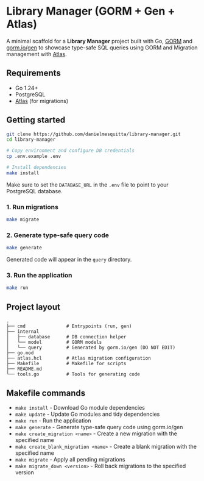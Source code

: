 # Library Manager (GORM + Gen + Atlas)

A minimal scaffold for a **Library Manager** project built with Go, [GORM](https://gorm.io) and [gorm.io/gen](https://gorm.io/gen) to showcase type-safe SQL queries using GORM and Migration management with [Atlas](https://atlasgo.dev/).

## Requirements

- Go 1.24+
- PostgreSQL
- [Atlas](https://atlasgo.dev/) (for migrations)

## Getting started

```bash
git clone https://github.com/danielmesquitta/library-manager.git
cd library-manager

# Copy environment and configure DB credentials
cp .env.example .env

# Install dependencies
make install
```

Make sure to set the `DATABASE_URL` in the `.env` file to point to your PostgreSQL database.

### 1. Run migrations

```bash
make migrate
```

### 2. Generate type‑safe query code

```bash
make generate
```

Generated code will appear in the `query` directory.

### 3. Run the application

```bash
make run
```

## Project layout

```
.
├── cmd               # Entrypoints (run, gen)
├── internal
│   ├── database      # DB connection helper
│   └── model         # GORM models
│   └── query         # Generated by gorm.io/gen (DO NOT EDIT)
├── go.mod
├── atlas.hcl         # Atlas migration configuration
├── Makefile          # Makefile for scripts
├── README.md
└── tools.go          # Tools for generating code
```

## Makefile commands

- `make install` - Download Go module dependencies
- `make update` - Update Go modules and tidy dependencies
- `make run` - Run the application
- `make generate` - Generate type-safe query code using gorm.io/gen
- `make create_migration <name>` - Create a new migration with the specified name
- `make create_blank_migration <name>` - Create a blank migration with the specified name
- `make migrate` - Apply all pending migrations
- `make migrate_down <version>` - Roll back migrations to the specified version
